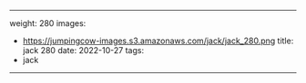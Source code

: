 
---
weight: 280
images:
- https://jumpingcow-images.s3.amazonaws.com/jack/jack_280.png
title: jack 280
date: 2022-10-27
tags:
- jack
---
